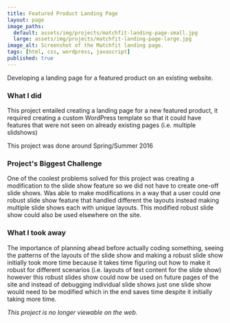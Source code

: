 ```yaml
---
title: Featured Product Landing Page
layout: page
image_paths:
  default: assets/img/projects/matchfit-landing-page-small.jpg
  large: assets/img/projects/matchfit-landing-page-large.jpg
image_alt: Screenshot of the Matchfit landing page.
tags: [html, css, wordpress, javascript]
published: true
---
```



Developing a landing page for a featured product on an existing website.

<!--more-->

### What I did

This project entailed creating a landing page for a new featured product, it required creating a custom WordPress template so that it could have features that were not seen on already existing pages (i.e. multiple slidshows)

This project was done around Spring/Summer 2016

### Project's Biggest Challenge

One of the coolest problems solved for this project was creating a modification to the slide show feature so we did not have to create one-off slide shows. Was able to make modifications in a way that a user could one robust slide show feature that handled different the layouts instead making multiple slide shows each with unique layouts. This modified robust slide show could also be used elsewhere on the site.

### What I took away

The importance of planning ahead before actually coding something, seeing the patterns of the layouts of the slide show and making a robust slide show initially took more time because it takes time figuring out how to make it robust for different scenarios (i.e. layouts of text content for the slide show) however this robust slides show could now be used on future pages of the site and instead of debugging individual slide shows just one slide show would need to be modified which in the end saves time despite it initially taking more time.

_This project is no longer viewable on the web._